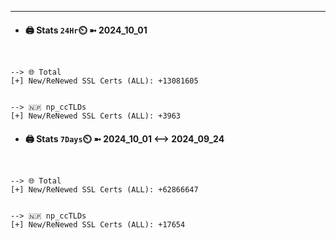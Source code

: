 

---
- #### 🖨️ **Stats** `24Hr`⏲️ ➼ 2024_10_01
```console


--> 🌐 Total
[+] New/ReNewed SSL Certs (ALL): +13081605


--> 🇳🇵 np_ccTLDs
[+] New/ReNewed SSL Certs (ALL): +3963

```

- #### 🖨️ **Stats** `7Days`⏲️ ➼ 2024_10_01 <--> 2024_09_24
```console


--> 🌐 Total
[+] New/ReNewed SSL Certs (ALL): +62866647


--> 🇳🇵 np_ccTLDs
[+] New/ReNewed SSL Certs (ALL): +17654

```

